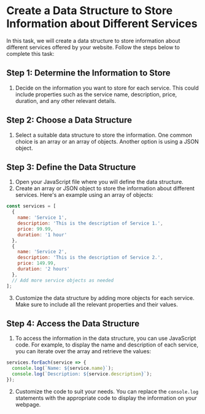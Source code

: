 

# Create a Data Structure to Store Information about Different Services

In this task, we will create a data structure to store information about different services offered by your website. Follow the steps below to complete this task:

## Step 1: Determine the Information to Store

1. Decide on the information you want to store for each service. This could include properties such as the service name, description, price, duration, and any other relevant details.

## Step 2: Choose a Data Structure

1. Select a suitable data structure to store the information. One common choice is an array or an array of objects. Another option is using a JSON object.

## Step 3: Define the Data Structure

1. Open your JavaScript file where you will define the data structure.
2. Create an array or JSON object to store the information about different services. Here's an example using an array of objects:
```javascript
const services = [
  {
    name: 'Service 1',
    description: 'This is the description of Service 1.',
    price: 99.99,
    duration: '1 hour'
  },
  {
    name: 'Service 2',
    description: 'This is the description of Service 2.',
    price: 149.99,
    duration: '2 hours'
  },
  // Add more service objects as needed
];
```
3. Customize the data structure by adding more objects for each service. Make sure to include all the relevant properties and their values.

## Step 4: Access the Data Structure

1. To access the information in the data structure, you can use JavaScript code. For example, to display the name and description of each service, you can iterate over the array and retrieve the values:
```javascript
services.forEach(service => {
  console.log(`Name: ${service.name}`);
  console.log(`Description: ${service.description}`);
});
```
2. Customize the code to suit your needs. You can replace the `console.log` statements with the appropriate code to display the information on your webpage.


